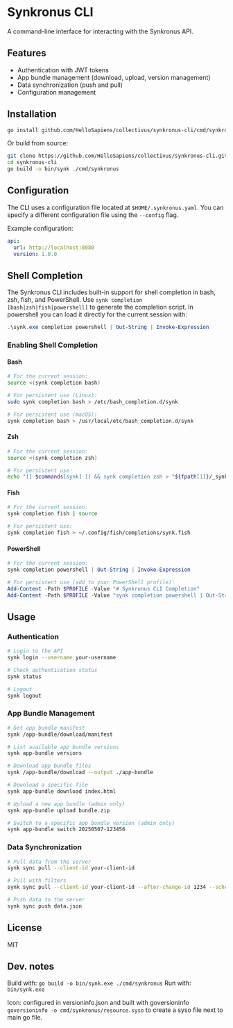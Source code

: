 # Synkronus CLI

A command-line interface for interacting with the Synkronus API.

## Features

- Authentication with JWT tokens
- App bundle management (download, upload, version management)
- Data synchronization (push and pull)
- Configuration management

## Installation

```bash
go install github.com/HelloSapiens/collectivus/synkronus-cli/cmd/synkronus@latest
```

Or build from source:

```bash
git clone https://github.com/HelloSapiens/collectivus/synkronus-cli.git
cd synkronus-cli
go build -o bin/synk ./cmd/synkronus
```

## Configuration

The CLI uses a configuration file located at `$HOME/.synkronus.yaml`. You can specify a different configuration file using the `--config` flag.

Example configuration:

```yaml
api:
  url: http://localhost:8080
  version: 1.0.0
```

## Shell Completion

The Synkronus CLI includes built-in support for shell completion in bash, zsh, fish, and PowerShell.
Use `synk completion [bash|zsh|fish|powershell]` to generate the completion script. In powershell you can load it directly for the current session with:

```powershell
.\synk.exe completion powershell | Out-String | Invoke-Expression
```

### Enabling Shell Completion

#### Bash

```bash
# For the current session:
source <(synk completion bash)

# For persistent use (Linux):
sudo synk completion bash > /etc/bash_completion.d/synk

# For persistent use (macOS):
synk completion bash > /usr/local/etc/bash_completion.d/synk
```

#### Zsh

```bash
# For the current session:
source <(synk completion zsh)

# For persistent use:
echo "[[ $commands[synk] ]] && synk completion zsh > "${fpath[1]}/_synk"" >> ~/.zshrc
```

#### Fish

```bash
# For the current session:
synk completion fish | source

# For persistent use:
synk completion fish > ~/.config/fish/completions/synk.fish
```

#### PowerShell

```powershell
# For the current session:
synk completion powershell | Out-String | Invoke-Expression

# For persistent use (add to your PowerShell profile):
Add-Content -Path $PROFILE -Value "# Synkronus CLI Completion"
Add-Content -Path $PROFILE -Value "synk completion powershell | Out-String | Invoke-Expression"
```

## Usage

### Authentication

```bash
# Login to the API
synk login --username your-username

# Check authentication status
synk status

# Logout
synk logout
```

### App Bundle Management

```bash
# Get app bundle manifest
synk /app-bundle/download/manifest

# List available app bundle versions
synk app-bundle versions

# Download app bundle files
synk /app-bundle/download --output ./app-bundle

# Download a specific file
synk app-bundle download index.html

# Upload a new app bundle (admin only)
synk app-bundle upload bundle.zip

# Switch to a specific app bundle version (admin only)
synk app-bundle switch 20250507-123456
```

### Data Synchronization

```bash
# Pull data from the server
synk sync pull --client-id your-client-id

# Pull with filters
synk sync pull --client-id your-client-id --after-change-id 1234 --schema-types form,submission

# Push data to the server
synk sync push data.json
```

## License

MIT


## Dev. notes
Build with: `go build -o bin/synk.exe ./cmd/synkronus`
Run with: `bin/synk.exe`

Icon: configured in versioninfo.json and built with goversioninfo `goversioninfo -o cmd/synkronus/resource.syso` to create a syso file next to main go file.